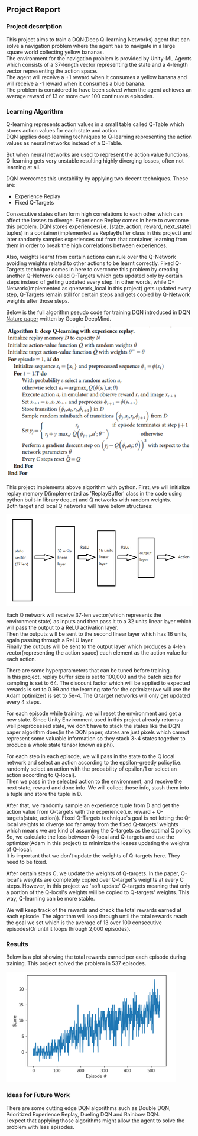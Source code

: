 [//]: # (Image References)

[image3]: https://github.com/sseuraeki/DQN_Navigation/blob/master/images/image3.png "QNetwork"
[image4]: https://github.com/sseuraeki/DQN_Navigation/blob/master/images/image4.png "Algorithm"
[image5]: https://github.com/sseuraeki/DQN_Navigation/blob/master/images/image5.png "Plot"

[//]: # (Links)
[paper1]: https://storage.googleapis.com/deepmind-media/dqn/DQNNaturePaper.pdf

## Project Report

### Project description

This project aims to train a DQN(Deep Q-learning Networks) agent that can solve a navigation problem where the agent has to navigate in a large square world collecting yellow bananas.
<br>The environment for the navigation problem is provided by Unity-ML Agents which consists of a 37-length vector representing the state and a 4-length vector representing the action space.
<br>The agent will receive a +1 reward when it consumes a yellow banana and will receive a -1 reward when it consumes a blue banana.
<br>The problem is considered to have been solved when the agent achieves an average reward of 13 or more over 100 continuous episodes.

### Learning Algorithm

Q-learning represents action values in a small table called Q-Table which stores action values for each state and action.
<br>DQN applies deep learning techniques to Q-learning representing the action values as neural networks instead of a Q-Table.

But when neural networks are used to represent the action value functions, Q-learning gets very unstable resulting highly diverging losses, often not learning at all.

DQN overcomes this unstability by applying two decent techniques. These are:
* Experience Replay
* Fixed Q-Targets

Consecutive states often form high correlations to each other which can affect the losses to diverge. Experience Replay comes in here to overcome this problem. DQN stores experiences(i.e. [state, action, reward, next_state] tuples) in a container(implemented as ReplayBuffer class in this project) and later randomly samples experiences out from that container, learning from them in order to break the high correlations between experiences.

Also, weights learnt from certain actions can rule over the Q-Network avoiding weights related to other actions to be learnt correctly. Fixed Q-Targets technique comes in here to overcome this problem by creating another Q-Network called Q-Targets which gets updated only by certain steps instead of getting updated every step. In other words, while Q-Network(implemented as qnetwork_local in this project) gets updated every step, Q-Targets remain still for certain steps and gets copied by Q-Network weights after those steps.

Below is the full algorithm pseudo code for training DQN introduced in [DQN Nature paper][paper1] written by Google DeepMind.

![Kernel][image4]

This project implements above algorithm with python.
First, we will initialize replay memory D(implemented as 'ReplayBuffer' class in the code using python built-in library deque) and Q networks with random weights.
<br>Both target and local Q networks will have below structures:

![Kernel][image3]

Each Q network will receive 37-len vector(which represents the environment state) as inputs and then pass it to a 32 units linear layer which will pass the output to a ReLU activation layer.
<br>Then the outputs will be sent to the second linear layer which has 16 units, again passing through a ReLU layer.
<br>Finally the outputs will be sent to the output layer which produces a 4-len vector(representing the action space) each element as the action value for each action.

There are some hyperparameters that can be tuned before training.
<br>In this project, replay buffer size is set to 100,000 and the batch size for sampling is set to 64. The discount factor which will be applied to expected rewards is set to 0.99 and the learning rate for the optimizer(we will use the Adam optimizer) is set to 5e-4. The Q target networks will only get updated every 4 steps.

For each episode while training, we will reset the environment and get a new state.
Since Unity Environment used in this project already returns a well preprocessed state, we don't have to stack the states like the DQN paper algorithm does(in the DQN paper, states are just pixels which cannot represent some valuable information so they stack 3~4 states together to produce a whole state tensor known as phi).

For each step in each episode, we will pass in the state to the Q local network and select an action according to the epsilon-greedy policy(i.e. randomly select an action with the probability of epsilon/1 or select an action according to Q-local).
<br>Then we pass in the selected action to the environment, and receive the next state, reward and done info. We will collect those info, stash them into a tuple and store the tuple in D.

After that, we randomly sample an experience tuple from D and get the action value from Q-targets with the experience(i.e. reward + Q-targets(state, action)). Fixed Q-Targets technique's goal is not letting the Q-local weights to diverge too far away from the fixed Q-targets' weights which means we are kind of assuming the Q-targets as the optimal Q policy.
<br>So, we calculate the loss between Q-local and Q-targets and use the optimizer(Adam in this project) to minimize the losses updating the weights of Q-local.
<br>It is important that we don't update the weights of Q-targets here. They need to be fixed.

After certain steps C, we update the weights of Q-targets. In the paper, Q-local's weights are completely copied over Q-target's weights at every C steps. However, in this project we 'soft update' Q-targets meaning that only a portion of the Q-locsl's weights will be copied to Q-targets' weights. This way, Q-learning can be more stable.

We will keep track of the rewards and check the total rewards earned at each episode. The algorithm will loop through until the total rewards reach the goal we set which is the average of 13 over 100 consecutive episodes(Or until it loops through 2,000 episodes).

### Results

Below is a plot showing the total rewards earned per each episode during training.
This project solved the problem in 537 episodes.

![Kernel][image5]

### Ideas for Future Work

There are some cutting edge DQN algorithms such as Double DQN, Prioritized Experience Replay, Dueling DQN and Rainbow DQN.
<br>I expect that applying those algorithms might allow the agent to solve the problem with less episodes.
